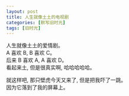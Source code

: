```yaml
---
layout: post
title: 人生就像土土的电视剧
categories: [默写旧时光]
tags: [旧时光]
---
```


人生就像土土的爱情剧。  
A 喜欢 B, B 喜欢 C。  
后来 B 喜欢 A, A 喜欢 D。  
看起来土, 但是很真实啊, 哈哈哈哈哈。

就这样吧, 那只壁虎今天又来了, 但是把我吓了一跳。   
因为它落到了我的屏幕上。  
